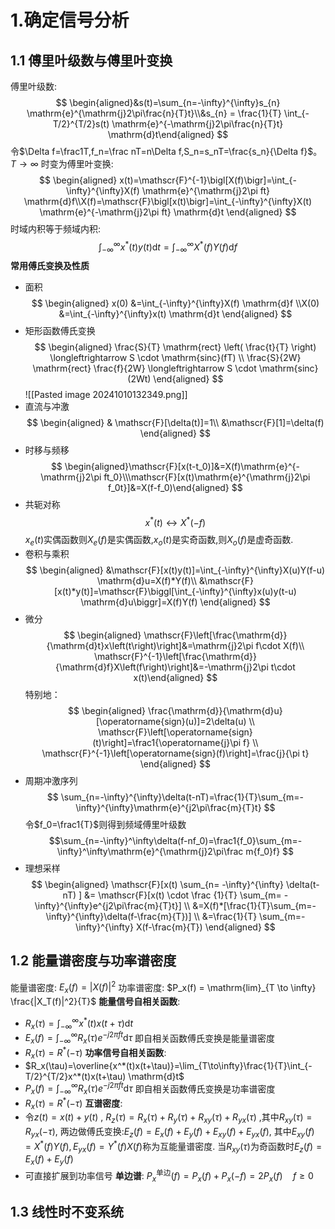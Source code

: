 # 1.确定信号分析
## 1.1 傅里叶级数与傅里叶变换
傅里叶级数:
$$
\begin{aligned}&s(t)=\sum_{n=-\infty}^{\infty}s_{n} \mathrm{e}^{\mathrm{j}2\pi\frac{n}{T}t}\\&s_{n} = \frac{1}{T} \int_{-T/2}^{T/2}s(t) \mathrm{e}^{-\mathrm{j}2\pi\frac{n}{T}t} \mathrm{d}t\end{aligned}
$$
令$\Delta f=\frac1T,f_n=\frac nT=n\Delta f,S_n=s_nT=\frac{s_n}{\Delta f}$。 $T\to\infty$ 时变为傅里叶变换:
$$
\begin{aligned}
x(t)=\mathscr{F}^{-1}\bigl[X(f)\bigr]=\int_{-\infty}^{\infty}X(f) \mathrm{e}^{\mathrm{j}2\pi ft} \mathrm{d}f\\X(f)=\mathscr{F}\bigl[x(t)\bigr]=\int_{-\infty}^{\infty}X(t) \mathrm{e}^{-\mathrm{j}2\pi ft} \mathrm{d}t
\end{aligned}
$$
时域内积等于频域内积:
$$
\int_{-\infty}^{\infty}x^{*}\left(t\right)y(t)\mathrm{d}t=\int_{-\infty}^{\infty}X^{*}\left(f\right)Y(f)\mathrm{d}f
$$**常用傅氏变换及性质**
- 面积
$$
\begin{aligned}
x(0) &=\int_{-\infty}^{\infty}X(f) \mathrm{d}f \\X(0) &=\int_{-\infty}^{\infty}x(t) \mathrm{d}t
\end{aligned}
$$
- 矩形函数傅氏变换
$$
\begin{aligned}
\frac{S}{T} \mathrm{rect} \left( \frac{t}{T} \right) \longleftrightarrow S \cdot \mathrm{sinc}(fT) \\ 
\frac{S}{2W} \mathrm{rect} \frac{f}{2W} \longleftrightarrow S \cdot \mathrm{sinc}(2Wt)
\end{aligned}
$$
![[Pasted image 20241010132349.png]]
- 直流与冲激
$$
\begin{aligned}
& \mathscr{F}[\delta(t)]=1\\ &\mathscr{F}[1]=\delta(f)
\end{aligned}
$$
- 时移与频移
$$
\begin{aligned}\mathscr{F}[x(t-t_0)]&=X(f)\mathrm{e}^{-\mathrm{j}2\pi ft_0}\\\mathscr{F}[x(t)\mathrm{e}^{\mathrm{j}2\pi f_0t}]&=X(f-f_0)\end{aligned}
$$
- 共轭对称
$$
x^{*}\left(t\right) \longleftrightarrow X^{*}(-f)
$$
$x_e(t)$实偶函数则$X_e(f)$是实偶函数,$x_o(t)$是实奇函数,则$X_o(f)$是虚奇函数.
- 卷积与乘积
$$
\begin{aligned}
&\mathscr{F}[x(t)y(t)]=\int_{-\infty}^{\infty}X(u)Y(f-u) \mathrm{d}u=X(f)*Y(f)\\
&\mathscr{F}[x(t)*y(t)]=\mathscr{F}\biggl[\int_{-\infty}^{\infty}x(u)y(t-u) \mathrm{d}u\biggr]=X(f)Y(f)
\end{aligned}
$$
- 微分
$$
\begin{aligned}
\mathscr{F}\left[\frac{\mathrm{d}}{\mathrm{d}t}x\left(t\right)\right]&=\mathrm{j}2\pi f\cdot X(f)\\
\mathscr{F}^{-1}\left[\frac{\mathrm{d}}{\mathrm{d}f}X\left(f\right)\right]&=-\mathrm{j}2\pi t\cdot x(t)\end{aligned}
$$
特别地：
$$
\begin{aligned}
\frac{\mathrm{d}}{\mathrm{d}u}[\operatorname{sign}(u)]=2\delta(u)  \\
\mathscr{F}\left[\operatorname{sign}(t)\right]=\frac1{\operatorname{j}\pi f} \\
\mathscr{F}^{-1}\left[\operatorname{sign}(f)\right]=\frac{j}{\pi t}
\end{aligned}
$$
- 周期冲激序列
$$
\sum_{n=-\infty}^{\infty}\delta(t-nT)=\frac{1}{T}\sum_{m=-\infty}^{\infty}\mathrm{e}^{j2\pi\frac{m}{T}t}
$$
令$f_0=\frac1{T}$则得到频域傅里叶级数
$$\sum_{n=-\infty}^\infty\delta(f-nf_0)=\frac1{f_0}\sum_{m=-\infty}^\infty\mathrm{e}^{\mathrm{j}2\pi\frac m{f_0}f}
$$
- 理想采样
$$
\begin{aligned}
\mathscr{F}[x(t) \sum_{n= -\infty}^{\infty} \delta(t-nT) ]
&= \mathscr{F}[x(t) \cdot \frac {1}{T} \sum_{m= -\infty}^{\infty}e^{j2\pi\frac{m}{T}t}] \\
&=X(f)*[\frac{1}{T}\sum_{m=-\infty}^{\infty}\delta(f-\frac{m}{T})] \\
&=\frac{1}{T} \sum_{m=-\infty}^{\infty} X(f-\frac{m}{T})
\end{aligned}
$$
## 1.2 能量谱密度与功率谱密度
能量谱密度: $E_x(f) = |X(f)|^2$
功率谱密度: $P_x(f) = \mathrm{lim}_{T \to \infty} \frac{|X_T(f)|^2}{T}$
**能量信号自相关函数**:
- $R_x(\tau)=\int_{-\infty}^{\infty}x^*(t)x(t+\tau) \mathrm{d}t$
- $E_x(f) = \int _{-\infty}^{\infty}R_x(\tau)e^{-j2 \pi ft} \mathrm{d}\tau$  即自相关函数傅氏变换是能量谱密度
- $R_x(\tau) = R^{*} (-\tau)$ 
**功率信号自相关函数**:
- $R_x(\tau)=\overline{x^*(t)x(t+\tau)}=\lim_{T\to\infty}\frac{1}{T}\int_{-T/2}^{T/2}x^*(t)x(t+\tau) \mathrm{d}t$
-  $P_x(f) = \int _{-\infty}^{\infty}R_x(\tau)e^{-j2 \pi ft} \mathrm{d}\tau$  即自相关函数傅氏变换是功率谱密度
- $R_x(\tau) = R^{*} (-\tau)$ 
**互谱密度**:
- 令$z(t) = x(t) +y(t)$ , $R_z(\tau) = R_x(\tau) + R_y(\tau) + R_{xy}(\tau) +R_{yx}(\tau)$ ,其中$R_{xy}(\tau) = R_{yx}(-\tau)$, 两边做傅氏变换:$E_z(f) = E_x(f) + E_y(f) +E_{xy}(f) +E_{yx}(f)$, 其中$E_{xy}(f)=X^{*} (f)Y(f) ,E_{yx}(f)=Y^{*} (f)X(f)$称为互能量谱密度. 当$R_{xy}(\tau)$为奇函数时$E_z(f) = E_x(f) + E_y(f)$
- 可直接扩展到功率信号
**单边谱**: $P_{x}^{\text{单边}}(f)=P_{x}(f)+P_{x}(-f)=2P_{x}(f)\quad f\geqslant0$
## 1.3 线性时不变系统


